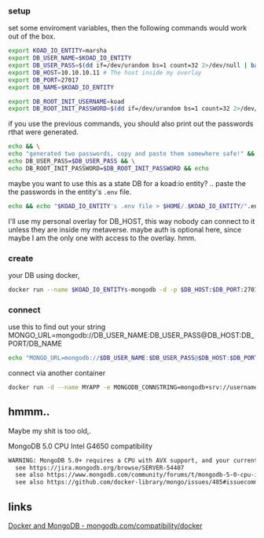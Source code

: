 
### setup
set some enviroment variables, then the following commands would work out of the box.
```bash
export KOAD_IO_ENTITY=marsha
export DB_USER_NAME=$KOAD_IO_ENTITY
export DB_USER_PASS=$(dd if=/dev/urandom bs=1 count=32 2>/dev/null | base64 -w 0 | rev | cut -b 2- | rev)
export DB_HOST=10.10.10.11 # The host inside my overlay
export DB_PORT=27017
export DB_NAME=$KOAD_IO_ENTITY

export DB_ROOT_INIT_USERNAME=koad
export DB_ROOT_INIT_PASSWORD=$(dd if=/dev/urandom bs=1 count=32 2>/dev/null | base64 -w 0 | rev | cut -b 2- | rev)
```


if you use the previous commands, you should also print out the passwords rthat were generated. 
```bash
echo && \
echo "generated two passwords, copy and paste them somewhere safe!" && \
echo DB_USER_PASS=$DB_USER_PASS && \
echo DB_ROOT_INIT_PASSWORD=$DB_ROOT_INIT_PASSWORD && echo
```

maybe you want to use this as a state DB for a koad:io entity? .. paste the the passwords in the entity's `.env` file.
```bash
echo && echo "$KOAD_IO_ENTITY's .env file > $HOME/.$KOAD_IO_ENTITY/".env && echo
```

I'll use my personal overlay for DB_HOST, this way nobody can connect to it unless they are inside my metaverse.  maybe auth is optional here, since maybe I am the only one with access to the overlay.  hmm.


### create
your DB using docker,
```bash
docker run --name $KOAD_IO_ENTITYs-mongodb -d -p $DB_HOST:$DB_PORT:27017 -v /home/koad/.$KOAD_IO_ENTITY/database/mongo:/data/db -e MONGO_INITDB_ROOT_USERNAME=$INIT_ROOT_USERNAME -e MONGO_INITDB_ROOT_PASSWORD=$INIT_ROOT_PASSWORD mongo 
```

### connect

use this to find out your string
MONGO_URL=mongodb://DB_USER_NAME:DB_USER_PASS@DB_HOST:DB_PORT/DB_NAME
```bash
echo "MONGO_URL=mongodb://$DB_USER_NAME:$DB_USER_PASS@$DB_HOST:$DB_PORT/$DB_NAME"
```

connect via another container
```bash
docker run -d --name MYAPP -e MONGODB_CONNSTRING=mongodb+srv://username:password@clusterURL MYAPP:1.0
```

## hmmm..

Maybe my shit is too old,.

MongoDB 5.0 CPU Intel G4650 compatibility
```bash
WARNING: MongoDB 5.0+ requires a CPU with AVX support, and your current system does not appear to have that!
  see https://jira.mongodb.org/browse/SERVER-54407
  see also https://www.mongodb.com/community/forums/t/mongodb-5-0-cpu-intel-g4650-compatibility/116610/2
  see also https://github.com/docker-library/mongo/issues/485#issuecomment-891991814
```



## links

[Docker and MongoDB - mongodb.com/compatibility/docker](https://www.mongodb.com/compatibility/docker)  